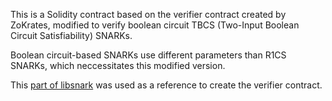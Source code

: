 This is a Solidity contract based on the verifier contract created by ZoKrates, modified to verify boolean circuit TBCS (Two-Input Boolean Circuit Satisfiability) SNARKs. 

Boolean circuit-based SNARKs use different parameters than R1CS SNARKs, which neccessitates this modified version.

This [part of libsnark](https://github.com/scipr-lab/libsnark/blob/master/libsnark/zk_proof_systems/ppzksnark/uscs_ppzksnark/uscs_ppzksnark.tcc#L447-L528) was used as a reference to create the verifier contract.
